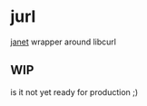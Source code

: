 # jurl

[janet](https://janet-lang.org/) wrapper around libcurl

## WIP
is it not yet ready for production ;)
